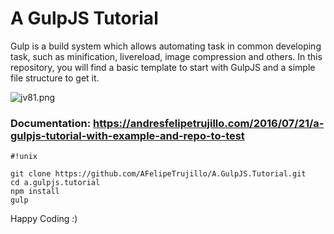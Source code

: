 # A GulpJS Tutorial #

Gulp is a build system which allows automating task in common developing task, such as minification, livereload, image compression and others. In this repository, you will find a basic template to start with GulpJS and a simple file structure to get it.

![jv81.png](https://andresfelipetrujillodotcom1.files.wordpress.com/2016/07/what-is-gulpjs.jpg)

### Documentation: https://andresfelipetrujillo.com/2016/07/21/a-gulpjs-tutorial-with-example-and-repo-to-test ###


```
#!unix

git clone https://github.com/AFelipeTrujillo/A.GulpJS.Tutorial.git
cd a.gulpjs.tutorial
npm install
gulp
```

Happy Coding :)

